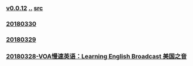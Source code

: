 ### [v0.0.12](https://github.com/littleflute/english/edit/master/voa/learningenglish/Learning%20English%20Broadcast/readme.md) [..](..) [src](https://learningenglish.voanews.com/z/1689)

### [20180330](https://mp.weixin.qq.com/s?__biz=MzIxMTUzOTUzOA==&mid=2247485410&idx=5&sn=315ccdfd570655eb42bad1f288a38092&chksm=975284dfa0250dc91ec29a8dc625c864798d3a26ee73fd3d313f96e9ecefe20c397191adfa24#rd)
### [20180329](https://mp.weixin.qq.com/s?__biz=MzIxMTUzOTUzOA==&mid=2247485410&idx=4&sn=19cd50e6732403de720cf5f4be5fd503&chksm=975284dfa0250dc90846544cbb75b40bfd993c01bd2b609b5646786d539e56f57a3a71c46108#rd)
### [20180328-VOA慢速英语：Learning English Broadcast 美国之音](https://mp.weixin.qq.com/s?__biz=MzIxMTUzOTUzOA==&mid=2247485357&idx=4&sn=08f428d38764e45e0f722635191072a5&chksm=97528490a0250d8653b038ce0cb346c5b6c3ee1e9317d4ea093241fd279f832bab68933f80a8#rd)
